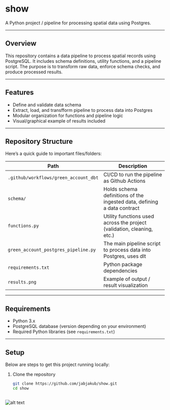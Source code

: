 # show

A Python project / pipeline for processing spatial data using Postgres. 

---

## Overview

This repository contains a data pipeline to process spatial records using PostgreSQL. It includes schema definitions, utility functions, and a pipeline script. The purpose is to transform raw data, enforce schema checks, and produce processed results.

---

## Features

- Define and validate data schema  
- Extract, load, and transfform pipeline to process data into Postgres  
- Modular organization for functions and pipeline logic  
- Visual/graphical example of results included  

---

## Repository Structure

Here’s a quick guide to important files/folders:

| Path | Description |
|---|---|
| `.github/workflows/green_account_dbt` | CI/CD to run the pipeline as Github Actions |
| `schema/` | Holds schema definitions of the ingested data, defining a data contract |
| `functions.py` | Utility functions used across the project (validation, cleaning, etc.) |
| `green_account_postgres_pipeline.py` | The main pipeline script to process data into Postgres, uses dlt |
| `requirements.txt` | Python package dependencies |
| `results.png` | Example of output / result visualization |

---

## Requirements

- Python 3.x
- PostgreSQL database (version depending on your environment) 
- Required Python libraries (see `requirements.txt`)

---

## Setup

Below are steps to get this project running locally:

1. Clone the repository  
   ```bash
   git clone https://github.com/jabjakub/show.git
   cd show



![alt text](results.png)
